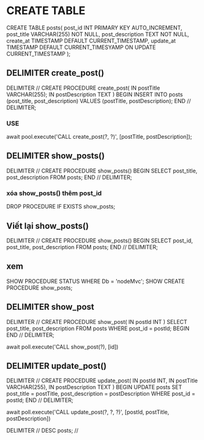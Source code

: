 # CREATE TABLE

CREATE TABLE posts(
    post_id INT PRIMARY KEY AUTO_INCREMENT,
    post_title VARCHAR(255) NOT NULL,
    post_description TEXT NOT NULL,
    create_at TIMESTAMP DEFAULT CURRENT_TIMESTAMP,
    update_at TIMESTAMP DEFAULT CURRENT_TIMESYAMP ON UPDATE CURRENT_TIMESTAMP
);

## DELIMITER create_post()
DELIMITER //
CREATE PROCEDURE create_post(
    IN postTitle VARCHAR(255);
    IN postDescription TEXT
)
BEGIN
    INSERT INTO posts (post_title, post_description)
    VALUES (postTitle, postDescription);
END //
DELIMITER;
### USE
await pool.execute('CALL create_post(?, ?)',
[postTitle, postDescription]);
## DELIMITER show_posts()
DELIMITER //
CREATE PROCEDURE show_posts()
BEGIN
    SELECT post_title, post_description FROM posts;
END //
DELIMITER;
### xóa show_posts() thêm post_id
DROP PROCEDURE IF EXISTS show_posts;
## Viết lại show_posts()
DELIMITER //
CREATE PROCEDURE show_posts()
BEGIN
    SELECT post_id, post_title, post_description FROM posts;
END //
DELIMITER;

## xem
SHOW PROCEDURE STATUS WHERE Db = 'nodeMvc';
SHOW CREATE PROCEDURE show_posts;

## DELIMITER show_post

DELIMITER //
CREATE PROCEDURE show_post(
    IN postId INT
)
    SELECT post_title, post_description FROM posts WHERE post_id = postId;
BEGIN
END //
DELIMITER;


await poll.execute('CALL show_post(?), [id])

## DELIMITER update_post()

DELIMITER //
CREATE PROCEDURE update_post(
    IN postId INT,
    IN postTitle VARCHAR(255),
    IN postDescription TEXT
)
BEGIN
    UPDATE posts SET post_title = postTitle, post_description = postDescription WHERE post_id = postId;
END //
DELIMITER;


await poll.execute('CALL update_post(?, ?, ?)', [postId, postTitle, postDescription])

DELIMITER //
DESC posts;
//